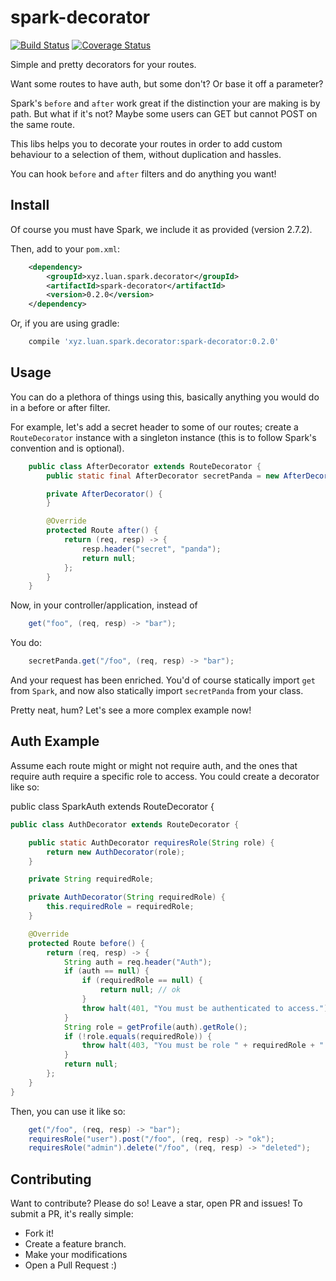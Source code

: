 # spark-decorator

[![Build Status](https://travis-ci.org/luanpotter/spark-decorator.svg?branch=master)](https://travis-ci.org/luanpotter/spark-decorator) [![Coverage Status](https://coveralls.io/repos/github/luanpotter/spark-decorator/badge.svg?branch=master)](https://coveralls.io/github/luanpotter/spark-decorator?branch=master)

Simple and pretty decorators for your routes.

Want some routes to have auth, but some don't? Or base it off a parameter?

Spark's `before` and `after` work great if the distinction your are making is by path. But what if it's not? Maybe some users can GET but cannot POST on the same route.

This libs helps you to decorate your routes in order to add custom behaviour to a selection of them, without duplication and hassles.

You can hook `before` and `after` filters and do anything you want!

## Install

Of course you must have Spark, we include it as provided (version 2.7.2).

Then, add to your `pom.xml`:

```xml
    <dependency>
        <groupId>xyz.luan.spark.decorator</groupId>
        <artifactId>spark-decorator</artifactId>
        <version>0.2.0</version>
    </dependency>
```

Or, if you are using gradle:

```groovy
    compile 'xyz.luan.spark.decorator:spark-decorator:0.2.0'
```

## Usage

You can do a plethora of things using this, basically anything you would do in a before or after filter.

For example, let's add a secret header to some of our routes; create a `RouteDecorator` instance with a singleton instance (this is to follow Spark's convention and is optional).

```java
    public class AfterDecorator extends RouteDecorator {
        public static final AfterDecorator secretPanda = new AfterDecorator();

        private AfterDecorator() {
        }

        @Override
        protected Route after() {
            return (req, resp) -> {
                resp.header("secret", "panda");
                return null;
            };
        }
    }
```

Now, in your controller/application, instead of
```java
    get("foo", (req, resp) -> "bar");
```

You do:

```java
    secretPanda.get("/foo", (req, resp) -> "bar");
```

And your request has been enriched. You'd of course statically import `get` from `Spark`, and now also statically import `secretPanda` from your class.

Pretty neat, hum? Let's see a more complex example now!

## Auth Example

Assume each route might or might not require auth, and the ones that require auth require a specific role to access. You could create a decorator like so:

public class SparkAuth extends RouteDecorator {

```java
public class AuthDecorator extends RouteDecorator {

    public static AuthDecorator requiresRole(String role) {
        return new AuthDecorator(role);
    }

    private String requiredRole;

    private AuthDecorator(String requiredRole) {
        this.requiredRole = requiredRole;
    }

    @Override
    protected Route before() {
        return (req, resp) -> {
            String auth = req.header("Auth");
            if (auth == null) {
                if (requiredRole == null) {
                    return null; // ok
                }
                throw halt(401, "You must be authenticated to access.");
            }
            String role = getProfile(auth).getRole();
            if (!role.equals(requiredRole)) {
                throw halt(403, "You must be role " + requiredRole + " to access.");
            }
            return null;
        };
    }
}
```

Then, you can use it like so:

```java
    get("/foo", (req, resp) -> "bar");
    requiresRole("user").post("/foo", (req, resp) -> "ok");
    requiresRole("admin").delete("/foo", (req, resp) -> "deleted");
```

## Contributing

Want to contribute? Please do so! Leave a star, open PR and issues! To submit a PR, it's really simple:

* Fork it!
* Create a feature branch.
* Make your modifications
* Open a Pull Request :)
